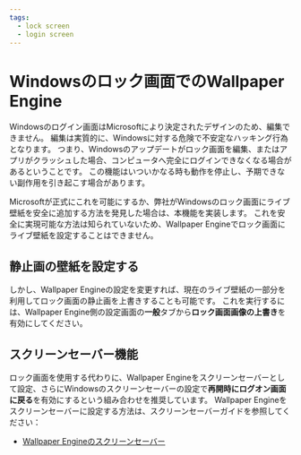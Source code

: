 ```yaml
---
tags:
  - lock screen
  - login screen
---
```


# Windowsのロック画面でのWallpaper Engine

Windowsのログイン画面はMicrosoftにより決定されたデザインのため、編集できません。 編集は実質的に、Windowsに対する危険で不安定なハッキング行為となります。 つまり、Windowsのアップデートがロック画面を編集、またはアプリがクラッシュした場合、コンピュータへ完全にログインできなくなる場合があるということです。 この機能はいついかなる時も動作を停止し、予期できない副作用を引き起こす場合があります。

Microsoftが正式にこれを可能にするか、弊社がWindowsのロック画面にライブ壁紙を安全に追加する方法を発見した場合は、本機能を実装します。 これを安全に実現可能な方法は知られていないため、Wallpaper Engineでロック画面にライブ壁紙を設定することはできません。

## 静止画の壁紙を設定する

しかし、Wallpaper Engineの設定を変更すれば、現在のライブ壁紙の一部分を利用してロック画面の静止画を上書きすることも可能です。 これを実行するには、Wallpaper Engine側の設定画面の**一般**タブから**ロック画面画像の上書き**を有効にしてください。

## スクリーンセーバー機能

ロック画面を使用する代わりに、Wallpaper Engineをスクリーンセーバーとして設定、さらにWindowsのスクリーンセーバーの設定で**再開時にログオン画面に戻る**を有効にするという組み合わせを推奨しています。 Wallpaper Engineをスクリーンセーバーに設定する方法は、スクリーンセーバーガイドを参照してください：

* [Wallpaper Engineのスクリーンセーバー](/functionality/screensaver.html)